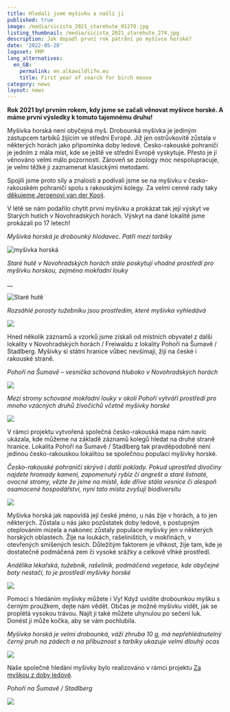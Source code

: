 ```yaml
---
title: Hledali jsme myšivku a našli ji
published: true
image: /media/sicista_2021_starehute_01270.jpg
listing_thumbnail: /media/sicista_2021_starehute_274.jpg
description: Jak dopadl první rok pátrání po myšivce horské?
date: '2022-05-28'
logoset: FMP
lang_alternatives:
  en_GB:
    permalink: en.alkawildlife.eu
    title: First year of search for birch mouse
category: news
layout: news
---
```

**Rok 2021 byl prvním rokem, kdy jsme se začali věnovat myšivce horské. A máme první výsledky k tomuto tajemnému druhu!**

Myšivka horská není obyčejná myš. Drobounká myšivka je jediným zástupcem tarbíků žijícím ve střední Evropě. Již jen ostrůvkovitě zůstala v některých horách jako připomínka doby ledové. Česko-rakouské pohraničí je jedním z mála míst, kde se ještě ve střední Evropě vyskytuje. Přesto je jí věnováno velmi málo pozornosti. Zároveň se zoology moc nespolupracuje, je velmi těžké ji zaznamenat klasickými metodami. 

Spojili jsme proto síly a znalosti a podívali jsme se na myšivku v česko-rakouském pohraničí spolu s rakouskými kolegy. Za velmi cenné rady taky [děkujeme Jeroenovi van der Kooij](https://www.alkawildlife.eu/projects/bilater%C3%A1ln%C3%AD-setk%C3%A1n%C3%AD-k-v%C3%BDzkumu-a-ochran%C4%9B-vybran%C3%BDch-druh%C5%AF-%C5%BEivo%C4%8Dich%C5%AF-kombinace-ter%C3%A9nn%C3%ADch-a-genetick%C3%BDch-metod). 

V létě se nám podařilo chytit první myšivku a prokázat tak její výskyt ve Starých hutích v Novohradských horách. Výskyt na dané lokalitě jsme prokázali po 17 letech! 

_Myšivka horská je drobounký hlodavec. Patří mezi tarbíky_

![myšivka horská](/media/p10_sb_20210813_093021_um.jpg "myšivka horská")

_Staré hutě v Novohradských horách stále poskytují vhodné prostředí pro myšivku horskou, zejména mokřadní louky_

__

![Staré hutě](/media/dji_0063.jpg "Staré hutě")

_Rozsáhlé porosty tužebníku jsou prostředím, které myšivka vyhledává_

![](/media/p7090043.jpg)

Hned několik záznamů a vzorků jsme získali od místních obyvatel z další lokality v Novohradských horách / Freiwaldu z lokality Pohoří na Šumavě / Stadlberg. Myšivky si státní hranice vůbec nevšímají, žijí na české i rakouské straně. 

_Pohoří na Šumavě – vesnička schovaná hluboko v Novohradských horách_

![](/media/dji_0135.jpg)

_Mezi stromy schované mokřadní louky v okolí Pohoří vytváří prostředí pro mnoho vzácných druhů živočichů včetně myšivky horské_

![](/media/dji_0088.jpg)

V rámci projektu vytvořená společná česko-rakouská mapa nám navíc ukázala, kde můžeme na základě záznamů kolegů hledat na druhé straně hranice. Lokalita Pohoří na Šumavě / Stadlberg tak pravděpodobně není jedinou česko-rakouskou lokalitou se společnou populací myšivky horské. 

_Česko-rakouské pohraničí skrývá i další poklady. Pokud uprostřed divočiny najdete hromady kamení, zapomenutý rybíz či angrešt a staré listnaté, ovocné stromy, vězte že jsme na místě, kde dříve stála vesnice či alespoň osamocené hospodářství, nyní tato místa zvyšují biodiversitu_

![](/media/img_9103.jpg)

Myšivka horská jak napovídá její české jméno, u nás žije v horách, a to jen některých. Zůstala u nás jako pozůstatek doby ledové, s postupným oteplováním mizela a nakonec zůstaly populace myšivky jen v některých horských oblastech. Žije na loukách, rašeliništích, v mokřinách, v otevřených smíšených lesích. Důležitým faktorem je vlhkost, žije tam, kde je dostatečně podmáčená zem či vysoké srážky a celkově vlhké prostředí. 

_Andělika lékařská, tužebník, rašeliník, podmáčená vegetace, kde obyčejné boty nestačí, to je prostředí myšivky horské_

![](/media/p8030009.jpg)

Pomoci s hledáním myšivky můžete i Vy! Když uvidíte drobounkou myšku s černým proužkem, dejte nám vědět. Občas je možné myšivku vidět, jak se proplétá vysokou trávou. Najít ji také můžete uhynulou po sečení luk. Donést ji může kočka, aby se vám pochlubila. 

_Myšivka horská je velmi drobounká, váží zhruba 10 g, má nepřehlédnutelný černý pruh na zádech a na příbuznost s tarbíky ukazuje velmi dlouhý ocas_

![](/media/myšivka_malba_m.jpg)

Naše společné hledání myšivky bylo realizováno v rámci projektu [Za myškou z doby ledové](/projects/za-myškou-z-doby-ledové).

_Pohoří na Šumavě / Stadlberg_

![](/media/img_9156.jpg)
